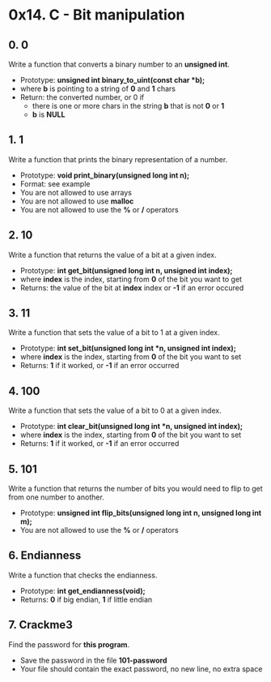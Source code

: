 # 0x14. C - Bit manipulation


## 0. 0

Write a function that converts a binary number to an **unsigned int**.

- Prototype: **unsigned int binary_to_uint(const char \*b);**
- where **b** is pointing to a string of **0** and **1** chars
- Return: the converted number, or 0 if
	- there is one or more chars in the string **b** that is not **0** or **1**
	- **b** is **NULL**


## 1. 1

Write a function that prints the binary representation of a number.

- Prototype: **void print_binary(unsigned long int n);**
- Format: see example
- You are not allowed to use arrays
- You are not allowed to use **malloc**
- You are not allowed to use the **%** or **/** operators


## 2. 10

Write a function that returns the value of a bit at a given index.

- Prototype: **int get_bit(unsigned long int n, unsigned int index);**
- where **index** is the index, starting from **0** of the bit you want to get
- Returns: the value of the bit at **index** index or **-1** if an error occured


## 3. 11

Write a function that sets the value of a bit to 1 at a given index.

- Prototype: **int set_bit(unsigned long int \*n, unsigned int index);**
- where **index** is the index, starting from **0** of the bit you want to set
- Returns: **1** if it worked, or **-1** if an error occurred


## 4. 100

Write a function that sets the value of a bit to 0 at a given index.

- Prototype: **int clear_bit(unsigned long int \*n, unsigned int index);**
- where **index** is the index, starting from **0** of the bit you want to set
- Returns: **1** if it worked, or **-1** if an error occurred


## 5. 101

Write a function that returns the number of bits you would need to flip to get from one number to another.

- Prototype: **unsigned int flip_bits(unsigned long int n, unsigned long int m);**
- You are not allowed to use the **%** or **/** operators


## 6. Endianness

Write a function that checks the endianness.

- Prototype: **int get_endianness(void);**
- Returns: **0** if big endian, **1** if little endian


## 7. Crackme3

Find the password for **this program**.

- Save the password in the file **101-password**
- Your file should contain the exact password, no new line, no extra space

